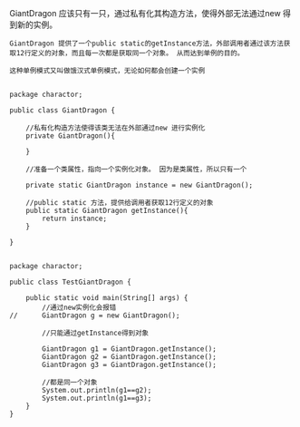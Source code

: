 GiantDragon 应该只有一只，通过私有化其构造方法，使得外部无法通过new 得到新的实例。

    GiantDragon 提供了一个public static的getInstance方法，外部调用者通过该方法获取12行定义的对象，而且每一次都是获取同一个对象。 从而达到单例的目的。
    
    这种单例模式又叫做饿汉式单例模式，无论如何都会创建一个实例


    package charactor;
    
    public class GiantDragon {
    
        //私有化构造方法使得该类无法在外部通过new 进行实例化
        private GiantDragon(){
            
        }
    
        //准备一个类属性，指向一个实例化对象。 因为是类属性，所以只有一个
    
        private static GiantDragon instance = new GiantDragon();
        
        //public static 方法，提供给调用者获取12行定义的对象
        public static GiantDragon getInstance(){
            return instance;
        }
    
    }


    package charactor;
    
    public class TestGiantDragon {
    
        public static void main(String[] args) {
            //通过new实例化会报错
    //		GiantDragon g = new GiantDragon();
    
            //只能通过getInstance得到对象
            
            GiantDragon g1 = GiantDragon.getInstance();
            GiantDragon g2 = GiantDragon.getInstance();
            GiantDragon g3 = GiantDragon.getInstance();
            
            //都是同一个对象
            System.out.println(g1==g2);
            System.out.println(g1==g3);
        }
    }


